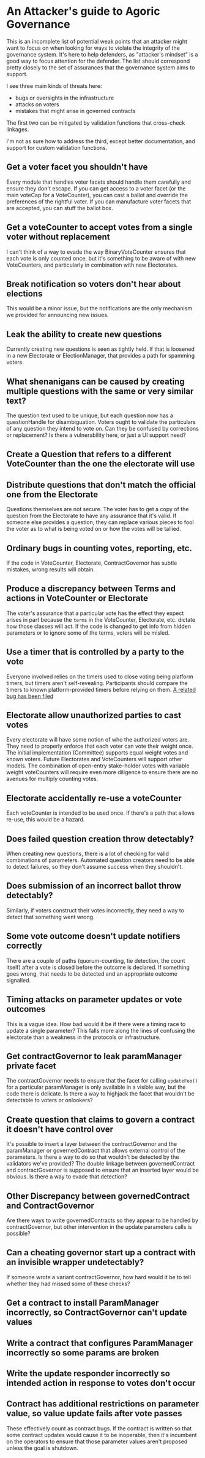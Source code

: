 # An Attacker's guide to Agoric Governance

This is an incomplete list of potential weak points that an attacker might
want to focus on when looking for ways to violate the integrity of the
governance system. It's here to help defenders, as "attacker's mindset" is a
good way to focus attention for the defender. The list should correspond
pretty closely to the set of assurances that the governance system aims to
support.

I see three main kinds of threats here:

 * bugs or oversights in the infrastructure
 * attacks on voters
 * mistakes that might arise in governed contracts 

The first two can be mitigated by validation functions that cross-check linkages.

I'm not as sure how to address the third, except better documentation, and
support for custom validation functions.


## Get a voter facet you shouldn't have

Every module that handles voter facets should handle them carefully and ensure
they don't escape. If you can get access to a voter facet (or the main voteCap
for a VoteCounter), you can cast a ballot and override the preferences of the
rightful voter. If you can manufacture voter facets that are accepted, you can
stuff the ballot box.

## Get a voteCounter to accept votes from a single voter without replacement

I can't think of a way to evade the way BinaryVoteCounter ensures that each
vote is only counted once, but it's something to be aware of with new
VoteCounters, and particularly in combination with new Electorates.

## Break notification so voters don't hear about elections

This would be a minor issue, but the notifications are the only mechanism we
provided for announcing new issues.

## Leak the ability to create new questions

Currently creating new questions is seen as tightly held. If that is loosened
in a new Electorate or ElectionManager, that provides a path for spamming
voters.

## What shenanigans can be caused by creating multiple questions with the same or very similar text?

The question text used to be unique, but each question now has a
questionHandle for disambiguation. Voters ought to validate the particulars of
any question they intend to vote on. Can they be confused by corrections or
replacement? Is there a vulnerability here, or just a UI support need?

## Create a Question that refers to a different VoteCounter than the one the electorate will use

## Distribute questions that don't match the official one from the Electorate

Questions themselves are not secure. The voter has to get a copy of the question
from the Electorate to have any assurance that it's valid. If someone else
provides a question, they can replace various pieces to fool the voter as to
what is being voted on or how the votes will be tallied.

## Ordinary bugs in counting votes, reporting, etc.

If the code in VoteCounter, Electorate, ContractGovernor has subtle mistakes,
wrong results will obtain.

## Produce a discrepancy between Terms and actions in VoteCounter or Electorate

The voter's assurance that a particular vote has the effect they expect
arises in part because the `terms` in the VoteCounter, Electorate,
etc. dictate how those classes will act. If the code is changed to get info
from hidden parameters or to ignore some of the terms, voters will be misled.

## Use a timer that is controlled by a party to the vote

Everyone involved relies on the timers used to close voting being platform
timers, but timers aren't self-revealing. Participants should compare the
timers to known platform-provided timers before relying on them. 
[A related bug has been filed](https://github.com/Agoric/agoric-sdk/issues/3748)

## Electorate allow unauthorized parties to cast votes

Every electorate will have some notion of who the authorized voters are. They
need to properly enforce that each voter can vote their weight once. The
initial implementation (Committee) supports equal weight votes and
known voters. Future Electorates and VoteCounters will support other models.
The combination of open-entry stake-holder votes with variable weight
voteCounters will require even more diligence to ensure there are no avenues
for multiply counting votes.

## Electorate accidentally re-use a voteCounter

Each voteCounter is intended to be used once. If there's a path that allows
re-use, this would be a hazard.

## Does failed question creation throw detectably?

When creating new questions, there is a lot of checking for valid combinations
of parameters. Automated question creators need to be able to detect failures,
so they don't assume success when they shouldn't.

## Does submission of an incorrect ballot throw detectably?

Similarly, if voters construct their votes incorrectly, they need a way to
detect that something went wrong.

## Some vote outcome doesn't update notifiers correctly

There are a couple of paths (quorum-counting, tie detection, the count itself)
after a vote is closed before the outcome is declared. If something goes
wrong, that needs to be detected and an appropriate outcome signalled.

## Timing attacks on parameter updates or vote outcomes

This is a vague idea. How bad would it be if there were a timing race to update
a single parameter? This falls more along the lines of confusing the electorate
than a weakness in the protocols or infrastructure.

## Get contractGovernor to leak paramManager private facet

The contractGovernor needs to ensure that the facet for calling `updateFoo()`
for a particular paramManager is only available in a visible way, but the code
there is delicate. Is there a way to highjack the facet that wouldn't be
detectable to voters or onlookers?

## Create question that claims to govern a contract it doesn't have control over

It's possible to insert a layer between the contractGovernor and the
paramManager or governedContract that allows external control of the
parameters. Is there a way to do so that wouldn't be detected by the
validators we've provided? The double linkage between governedContract and
contractGovernor is supposed to ensure that an inserted layer would be
obvious. Is there a way to evade that detection?

## Other Discrepancy between governedContract and ContractGovernor

Are there ways to write governedContracts so they appear to be handled by
contractGovernor, but other intervention in the update parameters calls is
possible?

## Can a cheating governor start up a contract with an invisible wrapper undetectably?

If someone wrote a variant contractGovernor, how hard would it be to tell
whether they had missed some of these checks?

## Get a contract to install ParamManager incorrectly, so ContractGovernor can't update values

## Write a contract that configures ParamManager incorrectly so some params are broken

## Write the update responder incorrectly so intended action in response to votes don't occur

## Contract has additional restrictions on parameter value, so value update fails after vote passes

These effectively count as contract bugs. If the contract is written so that
some contract updates would cause it to be inoperable, then it's incumbent on
the operators to ensure that those parameter values aren't proposed unless the
goal is shutdown.
